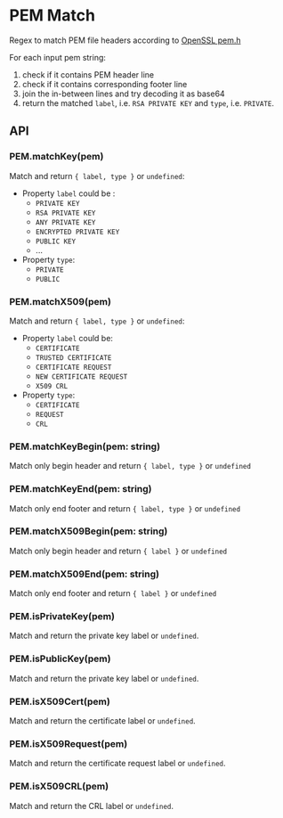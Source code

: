 PEM Match
====

Regex to match PEM file headers according to [OpenSSL pem.h](https://github.com/openssl/openssl/blob/master/include/openssl/pem.h)

For each input pem string:
1. check if it contains PEM header line
2. check if it contains corresponding footer line
3. join the in-between lines and try decoding it as base64
4. return the matched `label`, i.e. `RSA PRIVATE KEY` and `type`, i.e. `PRIVATE`.

## API

### PEM.matchKey(pem)

Match and return `{ label, type }` or `undefined`:
- Property `label` could be : 
  - `PRIVATE KEY`
  - `RSA PRIVATE KEY`
  - `ANY PRIVATE KEY`
  - `ENCRYPTED PRIVATE KEY`
  - `PUBLIC KEY`
  - ...
- Property `type`:
  - `PRIVATE`
  - `PUBLIC`

### PEM.matchX509(pem)

Match and return `{ label, type }` or `undefined`:
- Property `label` could be:
  - `CERTIFICATE`
  - `TRUSTED CERTIFICATE`
  - `CERTIFICATE REQUEST`
  - `NEW CERTIFICATE REQUEST`
  - `X509 CRL`
- Property `type`:
  - `CERTIFICATE`
  - `REQUEST`
  - `CRL`

### PEM.matchKeyBegin(pem: string)

Match only begin header and return `{ label, type }` or `undefined`

### PEM.matchKeyEnd(pem: string)

Match only end footer and return `{ label, type }` or `undefined`

### PEM.matchX509Begin(pem: string)

Match only begin header and return `{ label }` or `undefined`

### PEM.matchX509End(pem: string)

Match only end footer and return `{ label }` or `undefined`

### PEM.isPrivateKey(pem)

Match and return the private key label or `undefined`.

### PEM.isPublicKey(pem)

Match and return the private key label or `undefined`.

### PEM.isX509Cert(pem)

Match and return the certificate label or `undefined`.

### PEM.isX509Request(pem)

Match and return the certificate request label or `undefined`.

### PEM.isX509CRL(pem)

Match and return the CRL label or `undefined`.